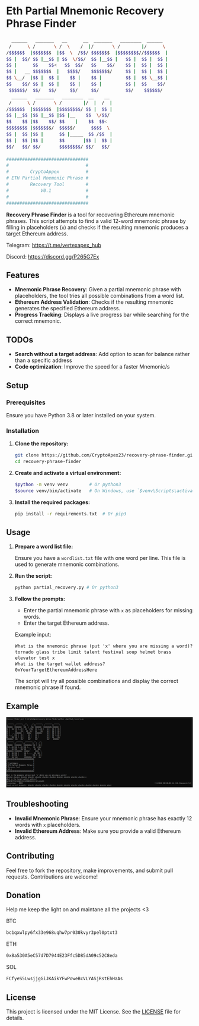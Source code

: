 ﻿# Eth Partial Mnemonic Recovery Phrase Finder

```bash
  ______   _______   __      __  _______   ________  ______
 /      \ /       \ /  \    /  |/       \ /        |/      \
/$$$$$$  |$$$$$$$  |$$  \  /$$/ $$$$$$$  |$$$$$$$$//$$$$$$  |
$$ |  $$/ $$ |__$$ | $$  \/$$/  $$ |__$$ |   $$ |  $$ |  $$ |
$$ |      $$    $$<   $$  $$/   $$    $$/    $$ |  $$ |  $$ |
$$ |   __ $$$$$$$  |   $$$$/    $$$$$$$/     $$ |  $$ |  $$ |
$$ \__/  |$$ |  $$ |    $$ |    $$ |         $$ |  $$ \__$$ |
$$    $$/ $$ |  $$ |    $$ |    $$ |         $$ |  $$    $$/
 $$$$$$/  $$/   $$/     $$/     $$/          $$/    $$$$$$/
  ______   _______   ________  __    __
 /      \ /       \ /        |/  |  /  |
/$$$$$$  |$$$$$$$  |$$$$$$$$/ $$ |  $$ |
$$ |__$$ |$$ |__$$ |$$ |__    $$  \/$$/
$$    $$ |$$    $$/ $$    |    $$  $$<
$$$$$$$$ |$$$$$$$/  $$$$$/      $$$$  \
$$ |  $$ |$$ |      $$ |_____  $$ /$$  |
$$ |  $$ |$$ |      $$       |$$ |  $$ |
$$/   $$/ $$/       $$$$$$$$/ $$/   $$/

###############################
#                             #
#        CryptoAppex          #
# ETH Partial Mnemonic Phrase #
#        Recovery Tool        #
#            V0.1             #
#                             #
###############################
```

**Recovery Phrase Finder** is a tool for recovering Ethereum mnemonic phrases. This script attempts to find a valid 12-word mnemonic phrase by filling in placeholders (`x`) and checks if the resulting mnemonic produces a target Ethereum address.

Telegram:
https://t.me/vertexapex_hub

Discord:
https://discord.gg/P265G7Ex

## Features

- **Mnemonic Phrase Recovery**: Given a partial mnemonic phrase with placeholders, the tool tries all possible combinations from a word list.
- **Ethereum Address Validation**: Checks if the resulting mnemonic generates the specified Ethereum address.
- **Progress Tracking**: Displays a live progress bar while searching for the correct mnemonic.

## TODOs

- **Search without a target address**: Add option to scan for balance rather than a specific address
- **Code optimization**: Improve the speed for a faster Mnemonic/s

## Setup

### Prerequisites

Ensure you have Python 3.8 or later installed on your system.

### Installation

1. **Clone the repository:**

   ```bash
   git clone https://github.com/CryptoApex23/recovery-phrase-finder.git
   cd recovery-phrase-finder
   ```

2. **Create and activate a virtual environment:**

   ```bash
   $python -m venv venv        # Or python3
   $source venv/bin/activate   # On Windows, use `$venv\Scripts\activate`
   ```

3. **Install the required packages:**

   ```bash
   pip install -r requirements.txt  # Or pip3
   ```

## Usage

1. **Prepare a word list file:**

   Ensure you have a `wordlist.txt` file with one word per line. This file is used to generate mnemonic combinations.

2. **Run the script:**

   ```bash
   python partial_recovery.py # Or python3
   ```

3. **Follow the prompts:**

   - Enter the partial mnemonic phrase with `x` as placeholders for missing words.
   - Enter the target Ethereum address.

   Example input:

   ```
   What is the mnemonic phrase (put 'x' where you are missing a word)?
   tornado glass tribe limit talent festival soup helmet brass elevator test x
   What is the target wallet address?
   0xYourTargetEthereumAddressHere
   ```

   The script will try all possible combinations and display the correct mnemonic phrase if found.

## Example

![Example Screenshot](screenshots/screenshot_1.PNG)

## Troubleshooting

- **Invalid Mnemonic Phrase**: Ensure your mnemonic phrase has exactly 12 words with `x` placeholders.
- **Invalid Ethereum Address**: Make sure you provide a valid Ethereum address.

## Contributing

Feel free to fork the repository, make improvements, and submit pull requests. Contributions are welcome!

## Donation

Help me keep the light on and maintane all the projects <3

BTC

```bash
bc1qxwlpy6fx33e968uqhw7pr030kvyr3pel0ptxt3
```

ETH

```bash
0x8a530A5eC57d7D7944E23Ffc5D85dA09c52C8eda
```

SOL

```bash
FCfyeS5LwsjjgGiJKAikYFwPoweBcVLYASjRstEhHaAs
```

## License

This project is licensed under the MIT License. See the [LICENSE](LICENSE) file for details.
